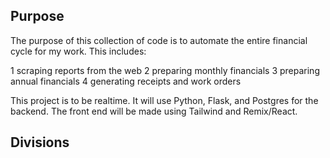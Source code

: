 ## Purpose

The purpose of this collection of code is to automate the entire financial cycle for my work. This includes:

1 scraping reports from the web
2 preparing monthly financials
3 preparing annual financials
4 generating receipts and work orders

This project is to be realtime. It will use Python, Flask, and Postgres for the backend. The front end will be made using Tailwind and Remix/React.

## Divisions
